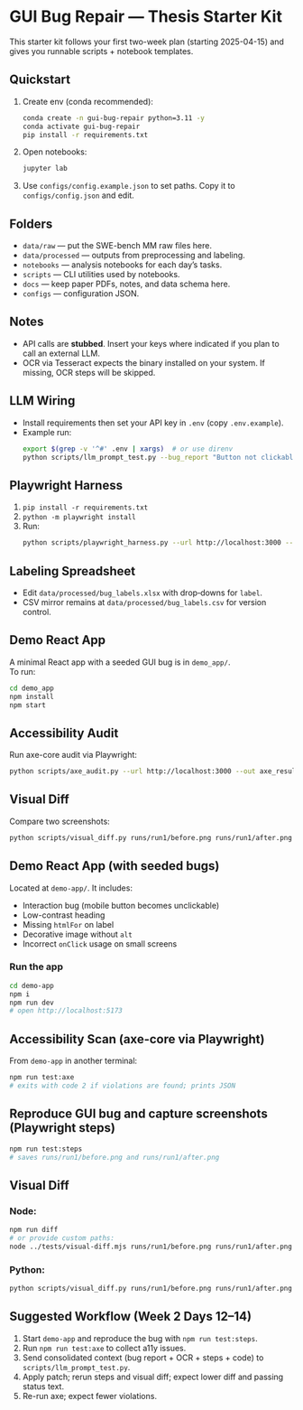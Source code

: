 # GUI Bug Repair — Thesis Starter Kit

This starter kit follows your first two-week plan (starting 2025-04-15) and gives you runnable scripts + notebook templates.

## Quickstart

1. Create env (conda recommended):
   ```bash
   conda create -n gui-bug-repair python=3.11 -y
   conda activate gui-bug-repair
   pip install -r requirements.txt
   ```
2. Open notebooks:
   ```bash
   jupyter lab
   ```
3. Use `configs/config.example.json` to set paths. Copy it to `configs/config.json` and edit.

## Folders

- `data/raw` — put the SWE-bench MM raw files here.
- `data/processed` — outputs from preprocessing and labeling.
- `notebooks` — analysis notebooks for each day’s tasks.
- `scripts` — CLI utilities used by notebooks.
- `docs` — keep paper PDFs, notes, and data schema here.
- `configs` — configuration JSON.

## Notes
- API calls are **stubbed**. Insert your keys where indicated if you plan to call an external LLM.
- OCR via Tesseract expects the binary installed on your system. If missing, OCR steps will be skipped.


## LLM Wiring
- Install requirements then set your API key in `.env` (copy `.env.example`).
- Example run:
  ```bash
  export $(grep -v '^#' .env | xargs)  # or use direnv
  python scripts/llm_prompt_test.py --bug_report "Button not clickable" --ocr_text "Login visible" --ui_events "tap login"
  ```

## Playwright Harness
1. `pip install -r requirements.txt`
2. `python -m playwright install`
3. Run:
   ```bash
   python scripts/playwright_harness.py --url http://localhost:3000 --steps scripts/steps.example.json --out runs/run1
   ```

## Labeling Spreadsheet
- Edit `data/processed/bug_labels.xlsx` with drop‑downs for `label`.
- CSV mirror remains at `data/processed/bug_labels.csv` for version control.


## Demo React App
A minimal React app with a seeded GUI bug is in `demo_app/`.  
To run:
```bash
cd demo_app
npm install
npm start
```

## Accessibility Audit
Run axe-core audit via Playwright:
```bash
python scripts/axe_audit.py --url http://localhost:3000 --out axe_results.json
```

## Visual Diff
Compare two screenshots:
```bash
python scripts/visual_diff.py runs/run1/before.png runs/run1/after.png --out diff.png
```


## Demo React App (with seeded bugs)
Located at `demo-app/`. It includes:
- Interaction bug (mobile button becomes unclickable)
- Low-contrast heading
- Missing `htmlFor` on label
- Decorative image without `alt`
- Incorrect `onClick` usage on small screens

### Run the app
```bash
cd demo-app
npm i
npm run dev
# open http://localhost:5173
```

## Accessibility Scan (axe-core via Playwright)
From `demo-app` in another terminal:
```bash
npm run test:axe
# exits with code 2 if violations are found; prints JSON
```

## Reproduce GUI bug and capture screenshots (Playwright steps)
```bash
npm run test:steps
# saves runs/run1/before.png and runs/run1/after.png
```

## Visual Diff
### Node:
```bash
npm run diff
# or provide custom paths:
node ../tests/visual-diff.mjs runs/run1/before.png runs/run1/after.png runs/run1/diff.png
```
### Python:
```bash
python scripts/visual_diff.py runs/run1/before.png runs/run1/after.png runs/run1/diff.png
```

## Suggested Workflow (Week 2 Days 12–14)
1) Start `demo-app` and reproduce the bug with `npm run test:steps`.
2) Run `npm run test:axe` to collect a11y issues.
3) Send consolidated context (bug report + OCR + steps + code) to `scripts/llm_prompt_test.py`.
4) Apply patch; rerun steps and visual diff; expect lower diff and passing status text.
5) Re-run axe; expect fewer violations.
